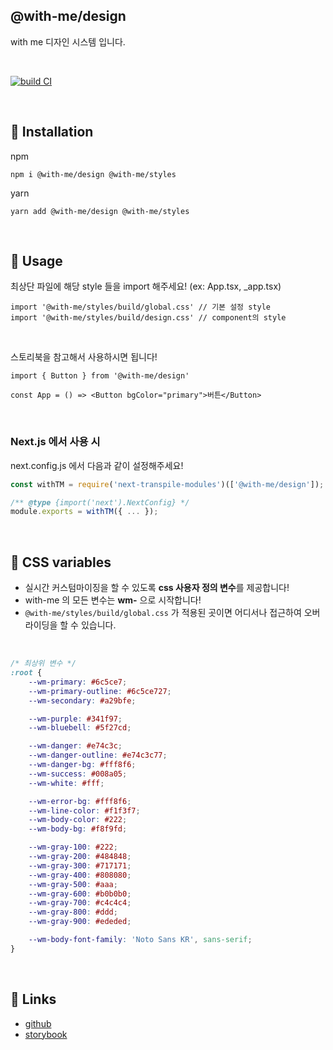 ## @with-me/design

with me 디자인 시스템 입니다.

<br />

[![build CI](https://github.com/Team-WithMe/WithMe_UI/actions/workflows/ci.yml/badge.svg)](https://github.com/Team-WithMe/WithMe_UI/actions/workflows/ci.yml)

<br />

## 📕 Installation

npm

```
npm i @with-me/design @with-me/styles
```

yarn

```
yarn add @with-me/design @with-me/styles
```

<br />

## 📗 Usage

최상단 파일에 해당 style 들을 import 해주세요! (ex: App.tsx, \_app.tsx)

```tsx
import '@with-me/styles/build/global.css' // 기본 설정 style
import '@with-me/styles/build/design.css' // component의 style
```

<br />

스토리북을 참고해서 사용하시면 됩니다!

```tsx
import { Button } from '@with-me/design'

const App = () => <Button bgColor="primary">버튼</Button>
```

<br />

### Next.js 에서 사용 시

next.config.js 에서 다음과 같이 설정해주세요!

```js
const withTM = require('next-transpile-modules')(['@with-me/design']);

/** @type {import('next').NextConfig} */
module.exports = withTM({ ... });
```

<br />

## 📘 CSS variables

- 실시간 커스텀마이징을 할 수 있도록 **css 사용자 정의 변수**를 제공합니다!
- with-me 의 모든 변수는 **wm-** 으로 시작합니다!
- `@with-me/styles/build/global.css` 가 적용된 곳이면 어디서나 접근하여 오버라이딩을 할 수 있습니다.

<br />

```css
/* 최상위 변수 */
:root {
	--wm-primary: #6c5ce7;
	--wm-primary-outline: #6c5ce727;
	--wm-secondary: #a29bfe;

	--wm-purple: #341f97;
	--wm-bluebell: #5f27cd;

	--wm-danger: #e74c3c;
	--wm-danger-outline: #e74c3c77;
	--wm-danger-bg: #fff8f6;
	--wm-success: #008a05;
	--wm-white: #fff;

	--wm-error-bg: #fff8f6;
	--wm-line-color: #f1f3f7;
	--wm-body-color: #222;
	--wm-body-bg: #f8f9fd;

	--wm-gray-100: #222;
	--wm-gray-200: #484848;
	--wm-gray-300: #717171;
	--wm-gray-400: #808080;
	--wm-gray-500: #aaa;
	--wm-gray-600: #b0b0b0;
	--wm-gray-700: #c4c4c4;
	--wm-gray-800: #ddd;
	--wm-gray-900: #ededed;

	--wm-body-font-family: 'Noto Sans KR', sans-serif;
}
```

<br />

## 📙 Links

- [github](https://github.com/Team-WithMe/WithMe_UI)
- [storybook](https://with-me-ui.netlify.app)
